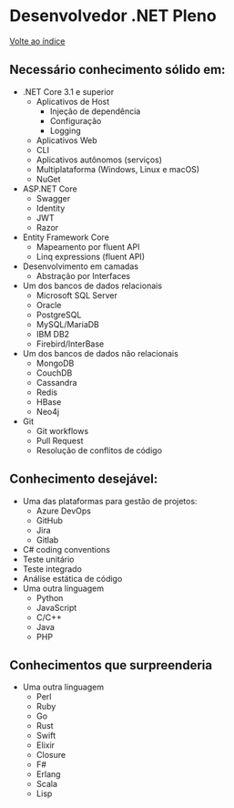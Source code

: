 Desenvolvedor .NET Pleno
========================

[Volte ao índice](README.md)

## Necessário conhecimento sólido em:

* .NET Core 3.1 e superior
  - Aplicativos de Host
    -  Injeção de dependência
    -  Configuração
    -  Logging
  - Aplicativos Web
  - CLI
  - Aplicativos autônomos (serviços)
  - Multiplataforma (Windows, Linux e macOS)
  - NuGet
* ASP.NET Core
  - Swagger
  - Identity
  - JWT
  - Razor
* Entity Framework Core
  - Mapeamento por fluent API
  - Linq expressions (fluent API)
* Desenvolvimento em camadas
  - Abstração por Interfaces
* Um dos bancos de dados relacionais
  - Microsoft SQL Server
  - Oracle
  - PostgreSQL
  - MySQL/MariaDB
  - IBM DB2
  - Firebird/InterBase
* Um dos bancos de dados não relacionais
  - MongoDB
  - CouchDB
  - Cassandra
  - Redis
  - HBase
  - Neo4j
* Git
  - Git workflows
  - Pull Request
  - Resolução de conflitos de código

## Conhecimento desejável:

* Uma das plataformas para gestão de projetos:
  - Azure DevOps
  - GitHub
  - Jira
  - Gitlab
* C# coding conventions
* Teste unitário
* Teste integrado
* Análise estática de código
* Uma outra linguagem
  - Python
  - JavaScript
  - C/C++
  - Java
  - PHP

## Conhecimentos que surpreenderia

* Uma outra linguagem
  - Perl
  - Ruby
  - Go
  - Rust
  - Swift
  - Elixir
  - Closure
  - F#
  - Erlang
  - Scala
  - Lisp
